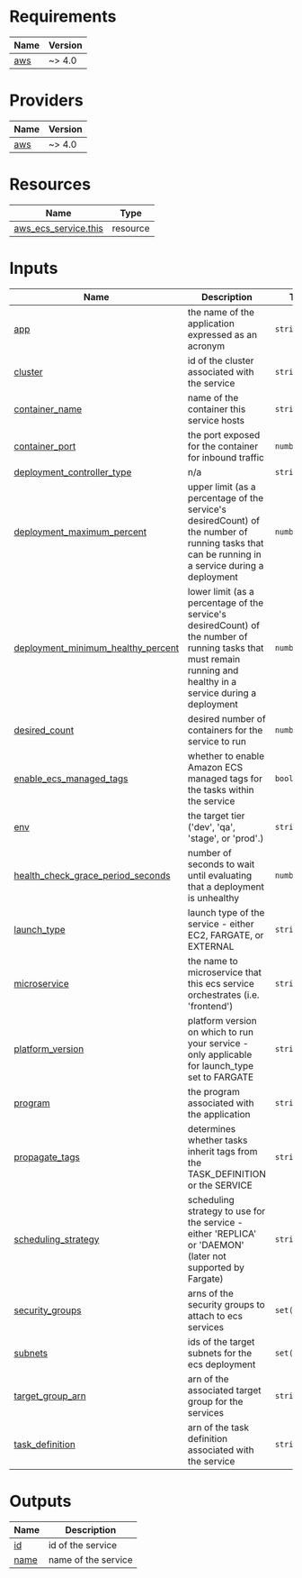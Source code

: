 <!-- BEGIN_TF_DOCS -->
# Requirements

| Name | Version |
|------|---------|
| <a name="requirement_aws"></a> [aws](#requirement\_aws) | ~> 4.0 |

# Providers

| Name | Version |
|------|---------|
| <a name="provider_aws"></a> [aws](#provider\_aws) | ~> 4.0 |

# Resources

| Name | Type |
|------|------|
| [aws_ecs_service.this](https://registry.terraform.io/providers/hashicorp/aws/latest/docs/resources/ecs_service) | resource |

# Inputs

| Name | Description | Type | Default | Required |
|------|-------------|------|---------|:--------:|
| <a name="input_app"></a> [app](#input\_app) | the name of the application expressed as an acronym | `string` | n/a | yes |
| <a name="input_cluster"></a> [cluster](#input\_cluster) | id of the cluster associated with the service | `string` | n/a | yes |
| <a name="input_container_name"></a> [container\_name](#input\_container\_name) | name of the container this service hosts | `string` | n/a | yes |
| <a name="input_container_port"></a> [container\_port](#input\_container\_port) | the port exposed for the container for inbound traffic | `number` | n/a | yes |
| <a name="input_deployment_controller_type"></a> [deployment\_controller\_type](#input\_deployment\_controller\_type) | n/a | `string` | `"ECS"` | no |
| <a name="input_deployment_maximum_percent"></a> [deployment\_maximum\_percent](#input\_deployment\_maximum\_percent) | upper limit (as a percentage of the service's desiredCount) of the number of running tasks that can be running in a service during a deployment | `number` | `500` | no |
| <a name="input_deployment_minimum_healthy_percent"></a> [deployment\_minimum\_healthy\_percent](#input\_deployment\_minimum\_healthy\_percent) | lower limit (as a percentage of the service's desiredCount) of the number of running tasks that must remain running and healthy in a service during a deployment | `number` | `100` | no |
| <a name="input_desired_count"></a> [desired\_count](#input\_desired\_count) | desired number of containers for the service to run | `number` | `1` | no |
| <a name="input_enable_ecs_managed_tags"></a> [enable\_ecs\_managed\_tags](#input\_enable\_ecs\_managed\_tags) | whether to enable Amazon ECS managed tags for the tasks within the service | `bool` | `true` | no |
| <a name="input_env"></a> [env](#input\_env) | the target tier ('dev', 'qa', 'stage', or 'prod'.) | `string` | n/a | yes |
| <a name="input_health_check_grace_period_seconds"></a> [health\_check\_grace\_period\_seconds](#input\_health\_check\_grace\_period\_seconds) | number of seconds to wait until evaluating that a deployment is unhealthy | `number` | `300` | no |
| <a name="input_launch_type"></a> [launch\_type](#input\_launch\_type) | launch type of the service - either EC2, FARGATE, or EXTERNAL | `string` | `"FARGATE"` | no |
| <a name="input_microservice"></a> [microservice](#input\_microservice) | the name to microservice that this ecs service orchestrates (i.e. 'frontend') | `string` | n/a | yes |
| <a name="input_platform_version"></a> [platform\_version](#input\_platform\_version) | platform version on which to run your service - only applicable for launch\_type set to FARGATE | `string` | `"1.4.0"` | no |
| <a name="input_program"></a> [program](#input\_program) | the program associated with the application | `string` | n/a | yes |
| <a name="input_propagate_tags"></a> [propagate\_tags](#input\_propagate\_tags) | determines whether tasks inherit tags from the TASK\_DEFINITION or the SERVICE | `string` | `"SERVICE"` | no |
| <a name="input_scheduling_strategy"></a> [scheduling\_strategy](#input\_scheduling\_strategy) | scheduling strategy to use for the service - either 'REPLICA' or 'DAEMON' (later not supported by Fargate) | `string` | `"REPLICA"` | no |
| <a name="input_security_groups"></a> [security\_groups](#input\_security\_groups) | arns of the security groups to attach to ecs services | `set(string)` | n/a | yes |
| <a name="input_subnets"></a> [subnets](#input\_subnets) | ids of the target subnets for the ecs deployment | `set(string)` | n/a | yes |
| <a name="input_target_group_arn"></a> [target\_group\_arn](#input\_target\_group\_arn) | arn of the associated target group for the services | `string` | n/a | yes |
| <a name="input_task_definition"></a> [task\_definition](#input\_task\_definition) | arn of the task definition associated with the service | `string` | n/a | yes |

# Outputs

| Name | Description |
|------|-------------|
| <a name="output_id"></a> [id](#output\_id) | id of the service |
| <a name="output_name"></a> [name](#output\_name) | name of the service |
<!-- END_TF_DOCS -->
